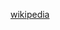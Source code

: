 [wikipedia](https://en.wikipedia.org/wiki/List_of_international_cricket_centuries_by_Sourav_Ganguly)
